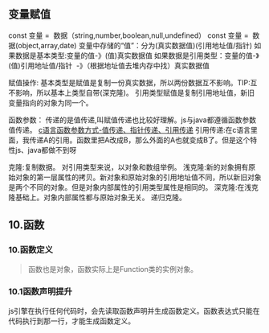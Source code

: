 ## 变量赋值
const 变量 =  数据（string,number,boolean,null,undefined）
const 变量 =  数据(object,array,date)
变量中存储的“值”：分为(真实数据值)(引用地址值/指针)
如果数据是基本类型:变量的值-》(值)真实数据值
如果数据是引用类型：变量的值-》(值)引用地址值/指针  -》（根据地址值去堆内存中找）真实数据值

赋值操作:
基本类型是赋值是复制一份真实数据，所以两份数据互不影响。TIP:互不影响，所以基本上类型自带(深克隆)。
引用类型赋值是复制引用地址值，新旧变量指向的对象为同一个。

函数参数：
传递的是值传递,叫赋值传递也比较好理解。js与java都遵循函数参数值传递。
[c语言函数参数方式-值传递、指针传递、引用传递](https://blog.csdn.net/weixin_34233974/article/details/117056264)
引用传递:在c语言里面，我传递A的引用。函数里把A改成B，那么外面的A也就变成B了。但是这个特性js、java都做不到呀

克隆:复制数据。
对引用类型来说，以对象和数组举例。
浅克隆:新的对象拥有原始对象的第一层属性的拷贝。新对象和原始对象的引用地址值不同，所以新旧对象是两个不同的对象。但是对象内部属性的引用类型属性是相同的。
深克隆:在浅克隆基础上。对象内部属性都与原始对象无关。 递归克隆。

## 10.函数
### 10.函数定义
> 函数也是对象，函数实际上是Function类的实例对象。
### 10.1函数声明提升
js引擎在执行任何代码时，会先读取函数声明并生成函数定义。函数表达式只能在代码执行到那一行，才能生成函数定义。